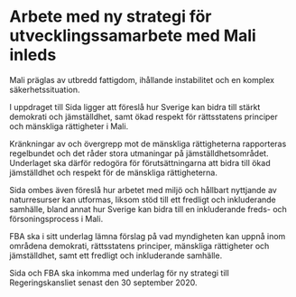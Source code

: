 # Arbete med ny strategi för utvecklingssamarbete med Mali inleds

Mali präglas av utbredd fattigdom, ihållande instabilitet och en komplex säkerhetssituation.

I uppdraget till Sida ligger att föreslå hur Sverige kan bidra till stärkt demokrati och jämställdhet, samt ökad respekt för rättsstatens principer och mänskliga rättigheter i Mali.

Kränkningar av och övergrepp mot de mänskliga rättigheterna rapporteras regelbundet och det råder stora utmaningar på jämställdhetsområdet. Underlaget ska därför redogöra för förutsättningarna att bidra till ökad jämställdhet och respekt för de mänskliga rättigheterna.

Sida ombes även föreslå hur arbetet med miljö och hållbart nyttjande av naturresurser kan utformas, liksom stöd till ett fredligt och inkluderande samhälle, bland annat hur Sverige kan bidra till en inkluderande freds\- och försoningsprocess i Mali.

FBA ska i sitt underlag lämna förslag på vad myndigheten kan uppnå inom områdena demokrati, rättsstatens principer, mänskliga rättigheter och jämställdhet, samt ett fredligt och inkluderande samhälle.

Sida och FBA ska inkomma med underlag för ny strategi till Regeringskansliet senast den 30 september 2020\.
